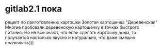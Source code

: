 # gitlab2.1 пока
рецепт по приготовлению картошки
Золотая картошечка "Деревенская"
Многие пробовали деревенскую картошечку в точках быстрого питания. Но не все знают, что если сделать картошку дома, то получается настолько вкусно и натурально, что даже смешно сравнивать)))
